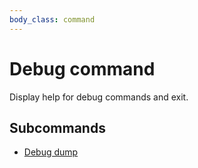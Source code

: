```yaml
---
body_class: command
---
```


# Debug command

<section>

Display help for debug commands and exit.

</section>

<section>

## Subcommands

- [Debug dump](/commands/debug-dump.html)
</section>
